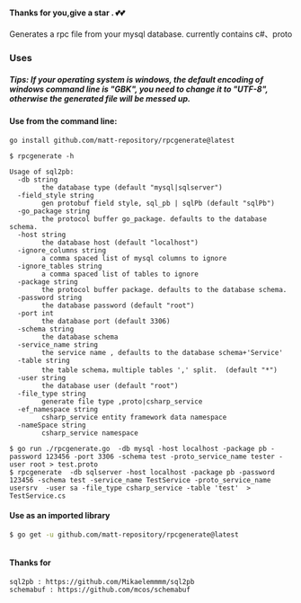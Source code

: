 #### Thanks for you,give a star . 💕💕

 Generates a rpc file from your mysql database. currently contains c#、proto

### Uses

##### Tips:  If your operating system is windows, the default encoding of windows command line is "GBK", you need to change it to "UTF-8", otherwise the generated file will be messed up. 



#### Use from the command line:

`go install github.com/matt-repository/rpcgenerate@latest`

```
$ rpcgenerate -h

Usage of sql2pb:
  -db string
        the database type (default "mysql|sqlserver")
  -field_style string
        gen protobuf field style, sql_pb | sqlPb (default "sqlPb")
  -go_package string
        the protocol buffer go_package. defaults to the database schema.
  -host string
        the database host (default "localhost")
  -ignore_columns string
        a comma spaced list of mysql columns to ignore
  -ignore_tables string
        a comma spaced list of tables to ignore
  -package string
        the protocol buffer package. defaults to the database schema.
  -password string
        the database password (default "root")
  -port int
        the database port (default 3306)
  -schema string
        the database schema
  -service_name string
        the service name , defaults to the database schema+'Service'
  -table string
        the table schema，multiple tables ',' split.  (default "*")
  -user string
        the database user (default "root")
  -file_type string 
        generate file type ,proto|csharp_service
  -ef_namespace string 
        csharp_service entity framework data namespace      
  -nameSpace string 
        csharp_service namespace       
```

```
$ go run ./rpcgenerate.go  -db mysql -host localhost -package pb -password 123456 -port 3306 -schema test -proto_service_name tester -user root > test.proto 
$ rpcgenerate  -db sqlserver -host localhost -package pb -password 123456 -schema test -service_name TestService -proto_service_name usersrv  -user sa -file_type csharp_service -table 'test'  > TestService.cs

```



#### Use as an imported library

```sh
$ go get -u github.com/matt-repository/rpcgenerate@latest
```

```go

```

#### Thanks for 
    sql2pb : https://github.com/Mikaelemmmm/sql2pb
    schemabuf : https://github.com/mcos/schemabuf
